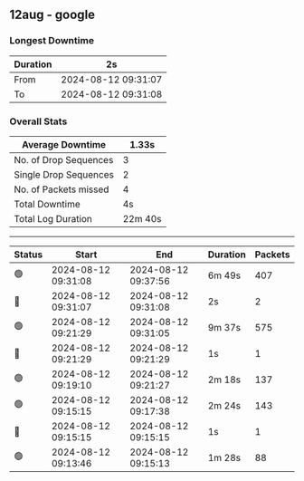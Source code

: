 
## 12aug - google

### Longest Downtime

Duration | 2s
---- | ----
From | 2024-08-12 09:31:07
To | 2024-08-12 09:31:08

### Overall Stats

Average Downtime | 1.33s
---- | ----
No. of Drop Sequences | 3
Single Drop Sequences | 2
No. of Packets missed | 4
Total Downtime | 4s
Total Log Duration | 22m 40s


---------

Status | Start | End | Duration | Packets
---- | ---- | ---- | ---- | ----
🟢 | 2024-08-12 09:31:08 | 2024-08-12 09:37:56 | 6m 49s | 407
🔴 | 2024-08-12 09:31:07 | 2024-08-12 09:31:08 | 2s | 2
🟢 | 2024-08-12 09:21:29 | 2024-08-12 09:31:05 | 9m 37s | 575
🔴 | 2024-08-12 09:21:29 | 2024-08-12 09:21:29 | 1s | 1
🟢 | 2024-08-12 09:19:10 | 2024-08-12 09:21:27 | 2m 18s | 137
🟢 | 2024-08-12 09:15:15 | 2024-08-12 09:17:38 | 2m 24s | 143
🔴 | 2024-08-12 09:15:15 | 2024-08-12 09:15:15 | 1s | 1
🟢 | 2024-08-12 09:13:46 | 2024-08-12 09:15:13 | 1m 28s | 88